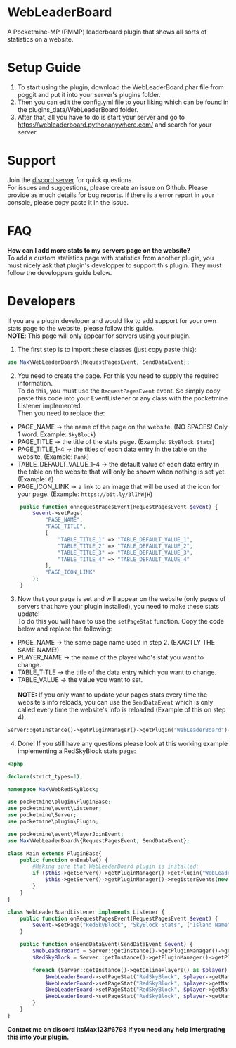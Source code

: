 # WebLeaderBoard
A Pocketmine-MP (PMMP) leaderboard plugin that shows all sorts of statistics on a website.

# Setup Guide
1. To start using the plugin, download the WebLeaderBoard.phar file from poggit and put it into your server's plugins folder.
2. Then you can edit the config.yml file to your liking which can be found in the plugins_data/WebLeaderBoard folder.
5. After that, all you have to do is start your server and go to https://webleaderboard.pythonanywhere.com/ and search for your server.

# Support
Join the [discord server](https://discord.gg/YJZNhwhyMQ) for quick questions.<br>
For issues and suggestions, please create an issue on Github. Please provide as much details for bug reports. If there is a error report in your console, please copy paste it in the issue.

# FAQ
**How can I add more stats to my servers page on the website?**<br>
To add a custom statistics page with statistics from another plugin, you must nicely ask that plugin's developper to support this plugin. They must follow the developpers guide below.

# Developers
If you are a plugin developer and would like to add support for your own stats page to the website, please follow this guide.<br>
**NOTE**: This page will only appear for servers using your plugin.

1. The first step is to import these classes (just copy paste this):
```php
use Max\WebLeaderBoard\{RequestPagesEvent, SendDataEvent};
```

2. You need to create the page. For this you need to supply the required information.<br>
To do this, you must use the `RequestPagesEvent` event. So simply copy paste this code into your EventListener or any class with the pocketmine Listener implemented.<br>
Then you need to replace the:
- PAGE_NAME -> the name of the page on the website. (NO SPACES! Only 1 word. Example: `SkyBlock`)
- PAGE_TITLE -> the title of the stats page. (Example: `SkyBlock Stats`)
- PAGE_TITLE_1-4 -> the titles of each data entry in the table on the website. (Example: `Rank`)
- TABLE_DEFAULT_VALUE_1-4 -> the default value of each data entry in the table on the website that will only be shown when nothing is set yet. (Example: `0`)
- PAGE_ICON_LINK -> a link to an image that will be used at the icon for your page. (Example: `https://bit.ly/3lIhWjH`)
```php
    public function onRequestPagesEvent(RequestPagesEvent $event) {
        $event->setPage(
            "PAGE_NAME",
            "PAGE_TITLE",
            [	
                "TABLE_TITLE_1" => "TABLE_DEFAULT_VALUE_1", 
                "TABLE_TITLE_2" => "TABLE_DEFAULT_VALUE_2", 
                "TABLE_TITLE_3" => "TABLE_DEFAULT_VALUE_3", 
                "TABLE_TITLE_4" => "TABLE_DEFAULT_VALUE_4"
            ],
            "PAGE_ICON_LINK"
        );
    }
```

3. Now that your page is set and will appear on the website (only pages of servers that have your plugin installed), you need to make these stats update!<br>
To do this you will have to use the `setPageStat` function. Copy the code below and replace the following:
- PAGE_NAME -> the same page name used in step 2. (EXACTLY THE SAME NAME!)
- PLAYER_NAME -> the name of the player who's stat you want to change.
- TABLE_TITLE -> the title of the data entry which you want to change.
- TABLE_VALUE -> the value you want to set.
<br><br>**NOTE:** If you only want to update your pages stats every time the website's info reloads, you can use the `SendDataEvent` which is only called every time the website's info is reloaded (Example of this on step 4).
```php
Server::getInstance()->getPluginManager()->getPlugin("WebLeaderBoard")->setPageStat("PAGE_NAME", "PLAYER_NAME", "TABLE_TITLE", "TABLE_VALUE");
```

4. Done! If you still have any questions please look at this working example implementing a RedSkyBlock stats page:
```php
<?php

declare(strict_types=1);

namespace Max\WebRedSkyBlock;

use pocketmine\plugin\PluginBase;
use pocketmine\event\Listener;
use pocketmine\Server;
use pocketmine\plugin\Plugin;

use pocketmine\event\PlayerJoinEvent;
use Max\WebLeaderBoard\{RequestPagesEvent, SendDataEvent};

class Main extends PluginBase{
    public function onEnable() {
    	#Making sure that WebLeaderBoard plugin is installed:
    	if ($this->getServer()->getPluginManager()->getPlugin("WebLeaderBoard") instanceof Plugin) {
            $this->getServer()->getPluginManager()->registerEvents(new WebLeaderBoardListener($this), $this);
    	}
    }
}

class WebLeaderBoardListener implements Listener {
    public function onRequestPagesEvent(RequestPagesEvent $event) {
        $event->setPage("RedSkyBlock", "SkyBlock Stats", ["Island Name" => "N/A", "Island Size" => "N/A", "Island Value" => "N/A", "Island Rank" => "N/A"], "https://raw.githubusercontent.com/RedCraftGH/RedSkyBlock/master/icon.png");
    }

    public function onSendDataEvent(SendDataEvent $event) {
        $WebLeaderBoard = Server::getInstance()->getPluginManager()->getPlugin("WebLeaderBoard");
        $RedSkyBlock = Server::getInstance()->getPluginManager()->getPlugin("RedSkyBlock");

        foreach (Server::getInstance()->getOnlinePlayers() as $player) {
            $WebLeaderBoard->setPageStat("RedSkyBlock", $player->getName(), "Island Name", (string)$RedSkyBlock->getIslandName($player));
            $WebLeaderBoard->setPageStat("RedSkyBlock", $player->getName(), "Island Size", (string)$RedSkyBlock->getIslandSize($player));
            $WebLeaderBoard->setPageStat("RedSkyBlock", $player->getName(), "Island Value", (string)$RedSkyBlock->getIslandValue($player));
            $WebLeaderBoard->setPageStat("RedSkyBlock", $player->getName(), "Island Rank", (string)$RedSkyBlock->getIslandRank($player));
        }
    }
}
```

**Contact me on discord ItsMax123#6798 if you need any help intergrating this into your plugin.**